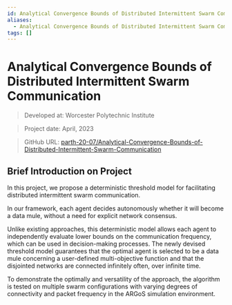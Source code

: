 ```yaml
---
id: Analytical Convergence Bounds of Distributed Intermittent Swarm Communication
aliases:
  - Analytical Convergence Bounds of Distributed Intermittent Swarm Communication
tags: []
---
```


# Analytical Convergence Bounds of Distributed Intermittent Swarm Communication

> Developed at: Worcester Polytechnic Institute

> Project date: April, 2023

> GitHub URL: [parth-20-07/Analytical-Convergence-Bounds-of-Distributed-Intermittent-Swarm-Communication](https://github.com/parth-20-07/Analytical-Convergence-Bounds-of-Distributed-Intermittent-Swarm-Communication)

## Brief Introduction on Project

In this project, we propose a deterministic threshold model for facilitating distributed intermittent swarm communication.

In our framework, each agent decides autonomously whether it will become a data mule, without a need for explicit network consensus. 

Unlike existing approaches, this deterministic model allows each agent to independently evaluate lower bounds on the communication frequency, which can be used in decision-making processes. The newly devised threshold model guarantees that the optimal agent is selected to be a data mule concerning a user-defined multi-objective function and that the disjointed networks are connected infinitely often, over infinite time.

To demonstrate the optimally and versatility of the approach, the algorithm is tested on multiple swarm configurations with varying degrees of connectivity and packet frequency in the ARGoS simulation environment.
